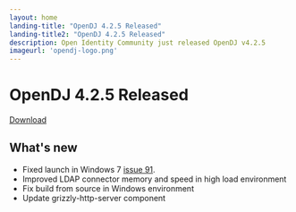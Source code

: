 ```yaml
---
layout: home
landing-title: "OpenDJ 4.2.5 Released"
landing-title2: "OpenDJ 4.2.5 Released"
description: Open Identity Community just released OpenDJ v4.2.5
imageurl: 'opendj-logo.png'
---
```

# OpenDJ 4.2.5 Released
[Download](https://github.com/OpenIdentityPlatform/OpenDJ/releases/tag/4.2.5)
## What's new
* Fixed launch in Windows 7 [issue 91](https://github.com/OpenIdentityPlatform/OpenAM/issues/91).
* Improved LDAP connector memory and speed in high load environment
* Fix build from source in Windows environment
* Update grizzly-http-server component
